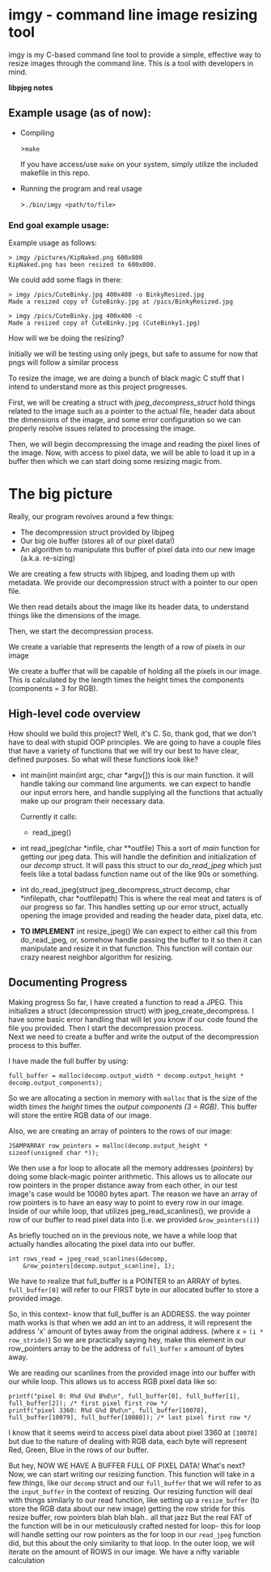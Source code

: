 # imgy - command line image resizing tool

imgy is my C-based command line tool to provide a simple, effective way to resize images through the command line. This is a tool with developers in mind. 

**libpjeg notes**

## Example usage (as of now):
- Compiling

	\>`make`

	If you have access/use `make` on your system, simply utilize the included makefile in this repo.

- Running the program and real usage

	\>`./bin/imgy <path/to/file>`

### End goal example usage:
Example usage as follows:

	> imgy /pictures/KipNaked.png 600x800
	KipNaked.png has been resized to 600x800.

We could add some flags in there:

	> imgy /pics/CuteBinky.jpg 400x400 -o BinkyResized.jpg
	Made a resized copy of CuteBinky.jpg at /pics/BinkyResized.jpg
	
	> imgy /pics/CuteBinky.jpg 400x400 -c
	Made a resized copy of CuteBinky.jpg (CuteBinky1.jpg)  
  
How will we be doing the resizing?

Initially we will be testing using only jpegs, but safe to assume for now that pngs will follow a similar process

To resize the image, we are doing a bunch of black magic C stuff that I intend to understand more as this project progresses.

First, we will be creating a struct with *jpeg_decompress_struct* hold things related to the image such as a pointer to the actual file, header data about the dimensions of the image, and some error configuration so we can properly resolve issues related to processing the image.

Then, we will begin decompressing the image and reading the pixel lines of the image. Now, with access to pixel data, we will be able to load it up in a buffer then which we can start doing some resizing magic from.

# The big picture
Really, our program revolves around a few things:
- The decompression struct provided by libjpeg
- Our big ole buffer (stores all of our pixel data!)
- An algorithm to manipulate this buffer of pixel data into our new image (a.k.a. re-sizing)

We are creating a few structs with libjpeg, and loading them up with metadata. We provide our decompression struct with a pointer to our open file.

We then read details about the image like its header data, to understand things like the dimensions of the image.

Then, we start the decompression process.

We create a variable that represents the length of a row of pixels in our image 

We create a buffer that will be capable of holding all the pixels in our image. This is calculated by the length times the height times the components (components = 3 for RGB).

## High-level code overview

How should we build this project? Well, it's C. So, thank god, that we don't have to deal with stupid OOP principles. We are going to have a couple files that have a variety of functions that we will try our best to have clear, defined purposes. So what will these functions look like?

* int main(int main(int argc, char \*argv[])
	this is our main function. it will handle taking our command line arguments. we can expect to handle our input errors here, and handle supplying all the functions that actually make up our program their necessary data.

	Currently it calls:
	- read_jpeg()

- int read_jpeg(char \*infile, char \*\*outfile)
	This a sort of *main* function for getting our jpeg data. This will handle the definition and initialization of our *decomp* struct. It will pass this struct to our *do_read_jpeg* which just feels like a total badass function name out of the like 90s or something.

- int do_read_jpeg(struct jpeg_decompress_struct decomp, char \*infilepath, char \*outfilepath)
	This is where the real meat and taters is of our progress so far. This handles setting up our error struct, actually opening the image provided and reading the header data, pixel data, etc.
		

- **TO IMPLEMENT** int resize_jpeg()
	We can expect to either call this from do_read_jpeg, or, somehow handle passing the buffer to it so then it can manipulate and resize it in that function.
	This function will contain our crazy nearest neighbor algorithm for resizing.
## Documenting Progress
Making progress
	So far, I have created a function to read a JPEG. This initializes a struct (decompression struct) with jpeg_create_decompress. I have some basic error handling that will let you know if our code found the file you provided. Then I start the decompression process.	
	Next we need to create a buffer and write the output of the decompression process to this buffer. 

I have made the full buffer by using:

    full_buffer = malloc(decomp.output_width * decomp.output_height * decomp.output_components);

So we are allocating a section in memory with `malloc` that is the size of the width *times* the *height* times the *output components (3 = RGB)*. This buffer will store the entire RGB data of our image.
	
Also, we are creating an array of pointers to the rows of our image:

    JSAMPARRAY row_pointers = malloc(decomp.output_height * sizeof(unsigned char *));

 We then use a for loop to allocate all the memory addresses (*pointers*) by doing some black-magic pointer arithmetic. This allows us to allocate our row pointers in the proper distance away from each other, in our test image's case would be 10080 bytes apart.
 The reason we have an array of row pointers is to have an easy way to point to every row in our image. Inside of our while loop, that utilizes jpeg_read_scanlines(), we provide a row of our buffer to read pixel data into (i.e. we provided `&row_pointers(i)`)

As briefly touched on in the previous note, we have a while loop that actually handles allocating the pixel data into our buffer. 

    int rows_read = jpeg_read_scanlines(&decomp, 
        &row_pointers[decomp.output_scanline], 1);

We have to realize that full_buffer is a POINTER to an ARRAY of bytes. 
`full_buffer[0]` will refer to our FIRST byte in our allocated buffer to store
a provided image.

So, in this context- know that full_buffer is an ADDRESS. the way pointer math works
is that when we add an int to an address, it will represent the address 'x' amount of 
bytes away from the original address. (where x = `(i * row_stride)`)
So we are practically saying hey, make this element in our row_pointers array to be the address of `full_buffer` `x` amount of bytes away.

We are reading our scanlines from the provided image into our buffer with our while loop.
This allows us to access RGB pixel data like so:

    printf("pixel 0: R%d G%d B%d\n", full_buffer[0], full_buffer[1], full_buffer[2]); /* first pixel first row */
    printf("pixel 3360: R%d G%d B%d\n", full_buffer[10078], full_buffer[10079], full_buffer[10080]); /* last pixel first row */

I know that it seems weird to access pixel data about pixel 3360 at `[10078]` but due to the nature of dealing with RGB data, each byte will represent Red, Green, Blue in the rows of our buffer.

But hey, NOW WE HAVE A BUFFER FULL OF PIXEL DATA!
What's next?
Now, we can start writing our resizing function. This function will take in a few things, like our `decomp` struct and our `full_buffer` that we will refer to as the `input_buffer` in the context of resizing.
Our resizing function will deal with things similarly to our read function, like setting up a `resize_buffer` (to store the RGB data about our new image) getting the row stride for this resize buffer, row pointers blah blah blah.. all that jazz
But the real FAT of the function will be in our meticulously crafted nested for loop- this for loop will handle setting our row pointers as the for loop in our `read_jpeg` function did, but this about the only similarity to that loop. 
In the outer loop, we will iterate on the amount of ROWS in our image. We have a nifty variable calculation

